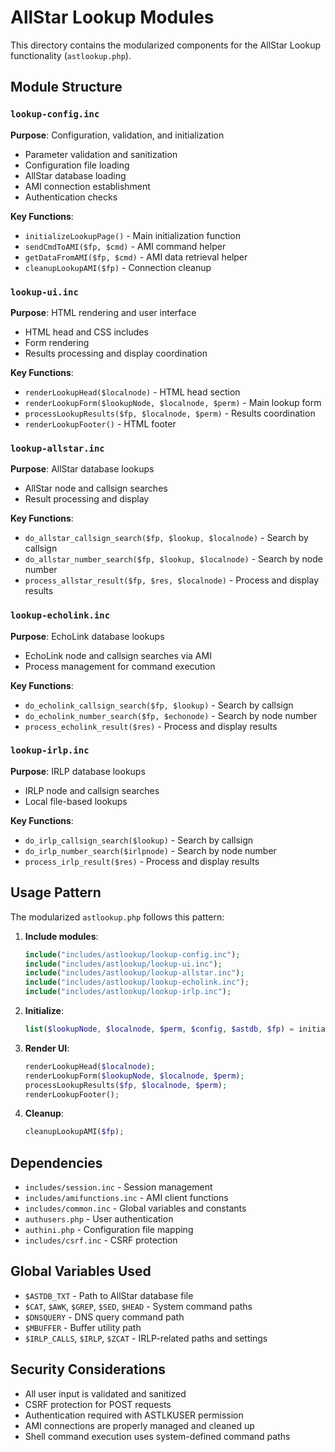 # AllStar Lookup Modules

This directory contains the modularized components for the AllStar Lookup functionality (`astlookup.php`).

## Module Structure

### `lookup-config.inc`
**Purpose**: Configuration, validation, and initialization
- Parameter validation and sanitization
- Configuration file loading
- AllStar database loading
- AMI connection establishment
- Authentication checks

**Key Functions**:
- `initializeLookupPage()` - Main initialization function
- `sendCmdToAMI($fp, $cmd)` - AMI command helper
- `getDataFromAMI($fp, $cmd)` - AMI data retrieval helper
- `cleanupLookupAMI($fp)` - Connection cleanup

### `lookup-ui.inc`
**Purpose**: HTML rendering and user interface
- HTML head and CSS includes
- Form rendering
- Results processing and display coordination

**Key Functions**:
- `renderLookupHead($localnode)` - HTML head section
- `renderLookupForm($lookupNode, $localnode, $perm)` - Main lookup form
- `processLookupResults($fp, $localnode, $perm)` - Results coordination
- `renderLookupFooter()` - HTML footer

### `lookup-allstar.inc`
**Purpose**: AllStar database lookups
- AllStar node and callsign searches
- Result processing and display

**Key Functions**:
- `do_allstar_callsign_search($fp, $lookup, $localnode)` - Search by callsign
- `do_allstar_number_search($fp, $lookup, $localnode)` - Search by node number
- `process_allstar_result($fp, $res, $localnode)` - Process and display results

### `lookup-echolink.inc`
**Purpose**: EchoLink database lookups
- EchoLink node and callsign searches via AMI
- Process management for command execution

**Key Functions**:
- `do_echolink_callsign_search($fp, $lookup)` - Search by callsign
- `do_echolink_number_search($fp, $echonode)` - Search by node number
- `process_echolink_result($res)` - Process and display results

### `lookup-irlp.inc`
**Purpose**: IRLP database lookups
- IRLP node and callsign searches
- Local file-based lookups

**Key Functions**:
- `do_irlp_callsign_search($lookup)` - Search by callsign
- `do_irlp_number_search($irlpnode)` - Search by node number
- `process_irlp_result($res)` - Process and display results

## Usage Pattern

The modularized `astlookup.php` follows this pattern:

1. **Include modules**:
   ```php
   include("includes/astlookup/lookup-config.inc");
   include("includes/astlookup/lookup-ui.inc");
   include("includes/astlookup/lookup-allstar.inc");
   include("includes/astlookup/lookup-echolink.inc");
   include("includes/astlookup/lookup-irlp.inc");
   ```

2. **Initialize**:
   ```php
   list($lookupNode, $localnode, $perm, $config, $astdb, $fp) = initializeLookupPage();
   ```

3. **Render UI**:
   ```php
   renderLookupHead($localnode);
   renderLookupForm($lookupNode, $localnode, $perm);
   processLookupResults($fp, $localnode, $perm);
   renderLookupFooter();
   ```

4. **Cleanup**:
   ```php
   cleanupLookupAMI($fp);
   ```

## Dependencies

- `includes/session.inc` - Session management
- `includes/amifunctions.inc` - AMI client functions
- `includes/common.inc` - Global variables and constants
- `authusers.php` - User authentication
- `authini.php` - Configuration file mapping
- `includes/csrf.inc` - CSRF protection

## Global Variables Used

- `$ASTDB_TXT` - Path to AllStar database file
- `$CAT`, `$AWK`, `$GREP`, `$SED`, `$HEAD` - System command paths
- `$DNSQUERY` - DNS query command path
- `$MBUFFER` - Buffer utility path
- `$IRLP_CALLS`, `$IRLP`, `$ZCAT` - IRLP-related paths and settings

## Security Considerations

- All user input is validated and sanitized
- CSRF protection for POST requests
- Authentication required with ASTLKUSER permission
- AMI connections are properly managed and cleaned up
- Shell command execution uses system-defined command paths
